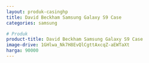 ```yaml
---
layout: produk-casinghp
title: David Beckham Samsung Galaxy S9 Case
categories: samsung

# Produk
product-title: David Beckham Samsung Galaxy S9 Case
image-drive: 1GHlwa_Nk7H8EvQlCgttAxcqZ-aEWTaXt
harga: 90000
---
```

